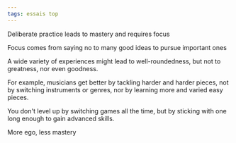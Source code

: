 ```yaml
---
tags: essais top 
---
```


Deliberate practice leads to mastery and requires focus 

Focus comes from saying no to many good ideas to pursue important ones 

A wide variety of experiences might lead to well-roundedness, but not to greatness, nor even goodness.

For example, musicians get better by tackling harder and harder pieces, not by switching instruments or genres, nor by learning more and varied easy pieces. 

You don't level up by switching games all the time, but by sticking with one long enough to gain advanced skills.

More ego, less mastery 

